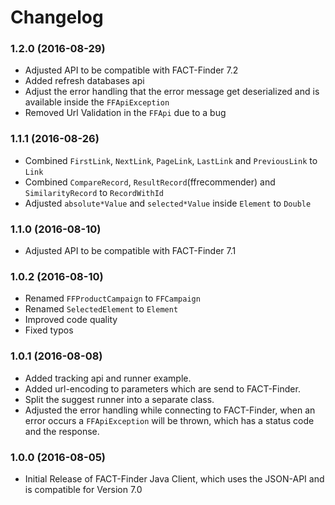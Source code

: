 # Changelog

### 1.2.0 (2016-08-29)
- Adjusted API to be compatible with FACT-Finder 7.2
- Added refresh databases api
- Adjust the error handling that the error message get deserialized and is available inside the `FFApiException`
- Removed Url Validation in the `FFApi` due to a bug

### 1.1.1 (2016-08-26)
- Combined `FirstLink`, `NextLink`, `PageLink`, `LastLink` and `PreviousLink` to `Link`
- Combined `CompareRecord`, `ResultRecord`(ffrecommender) and `SimilarityRecord` to `RecordWithId`
- Adjusted `absolute*Value` and `selected*Value` inside `Element` to `Double`

### 1.1.0 (2016-08-10)
- Adjusted API to be compatible with FACT-Finder 7.1

### 1.0.2 (2016-08-10)
- Renamed `FFProductCampaign` to `FFCampaign`
- Renamed `SelectedElement` to `Element`
- Improved code quality
- Fixed typos

### 1.0.1 (2016-08-08)
- Added tracking api and runner example.
- Added url-encoding to parameters which are send to FACT-Finder.
- Split the suggest runner into a separate class.
- Adjusted the error handling while connecting to FACT-Finder, when an error occurs a `FFApiException` will be thrown, which has a status code and the response.

### 1.0.0 (2016-08-05)
- Initial Release of FACT-Finder Java Client, which uses the JSON-API and is compatible for Version 7.0